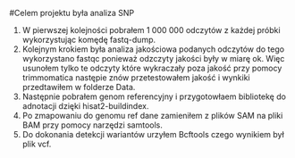 #Celem projektu była analiza SNP 


1. W pierwszej kolejności pobrałem 1 000 000 odczytów z każdej próbki wykorzystując komędę fastq-dump.
2. Kolejnym krokiem była analiza jakościowa podanych odczytów do tego wykorzystano fastqc ponieważ odzczyty jakości były w miarę ok. 
Więc usunołem tylko te odczyty które wykraczały poza jakość przy pomocy trimmomatica następie znów przetestowałem jakość i wynkiki przedtawiłem w folderze Data.
3. Następnie pobrałem genom referencyjny i przygotowłaem bibliotekę do adnotacji dzięki hisat2-buildindex.
4. Po zmapowaniu do genomu ref dane zamieniłem z plików SAM na pliki BAM przy pomocy narzędzi samtools.
5. Do dokonania detekcji wariantów urzyłem Bcftools czego wynikiem był plik vcf.
